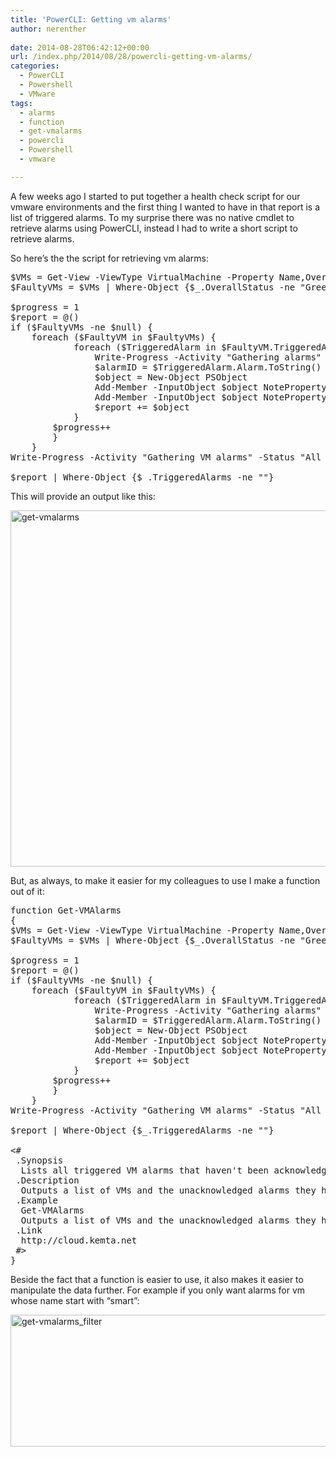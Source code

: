 ```yaml
---
title: 'PowerCLI: Getting vm alarms'
author: nerenther
 
date: 2014-08-28T06:42:12+00:00
url: /index.php/2014/08/28/powercli-getting-vm-alarms/
categories:
  - PowerCLI
  - Powershell
  - VMware
tags:
  - alarms
  - function
  - get-vmalarms
  - powercli
  - Powershell
  - vmware

---
```

A few weeks ago I started to put together a health check script for our vmware environments and the first thing I wanted to have in that report is a list of triggered alarms. To my surprise there was no native cmdlet to retrieve alarms using PowerCLI, instead I had to write a short script to retrieve alarms.

So here&#8217;s the the script for retrieving vm alarms:

<pre lang="PowerShell">$VMs = Get-View -ViewType VirtualMachine -Property Name,OverallStatus,TriggeredAlarmstate
$FaultyVMs = $VMs | Where-Object {$_.OverallStatus -ne "Green"}

$progress = 1
$report = @()
if ($FaultyVMs -ne $null) {
    foreach ($FaultyVM in $FaultyVMs) {
            foreach ($TriggeredAlarm in $FaultyVM.TriggeredAlarmstate) {
                Write-Progress -Activity "Gathering alarms" -Status "Working on $($FaultyVM.Name)" -PercentComplete ($progress/$FaultyVMs.count*100) -Id 1 -ErrorAction SilentlyContinue
                $alarmID = $TriggeredAlarm.Alarm.ToString()
                $object = New-Object PSObject
                Add-Member -InputObject $object NoteProperty VM $FaultyVM.Name
                Add-Member -InputObject $object NoteProperty TriggeredAlarms ("$(Get-AlarmDefinition -Id $alarmID)")
                $report += $object
            }
        $progress++
        }
    }
Write-Progress -Activity "Gathering VM alarms" -Status "All done" -Completed -Id 1 -ErrorAction SilentlyContinue

$report | Where-Object {$_.TriggeredAlarms -ne ""}</pre>

This will provide an output like this:

[<img decoding="async" loading="lazy" class="aligncenter size-full wp-image-598" alt="get-vmalarms" src="http://cloud.kemta.net/wp-uploads/get-vmalarms.png" width="1234" height="570" />][1]

But, as always, to make it easier for my colleagues to use I make a function out of it:

<pre lang="PowerShell">function Get-VMAlarms
{
$VMs = Get-View -ViewType VirtualMachine -Property Name,OverallStatus,TriggeredAlarmstate
$FaultyVMs = $VMs | Where-Object {$_.OverallStatus -ne "Green"}

$progress = 1
$report = @()
if ($FaultyVMs -ne $null) {
    foreach ($FaultyVM in $FaultyVMs) {
            foreach ($TriggeredAlarm in $FaultyVM.TriggeredAlarmstate) {
                Write-Progress -Activity "Gathering alarms" -Status "Working on $($FaultyVM.Name)" -PercentComplete ($progress/$FaultyVMs.count*100) -Id 1 -ErrorAction SilentlyContinue
                $alarmID = $TriggeredAlarm.Alarm.ToString()
                $object = New-Object PSObject
                Add-Member -InputObject $object NoteProperty VM $FaultyVM.Name
                Add-Member -InputObject $object NoteProperty TriggeredAlarms ("$(Get-AlarmDefinition -Id $alarmID)")
                $report += $object
            }
        $progress++
        }
    }
Write-Progress -Activity "Gathering VM alarms" -Status "All done" -Completed -Id 1 -ErrorAction SilentlyContinue

$report | Where-Object {$_.TriggeredAlarms -ne ""}

&lt;#
 .Synopsis
  Lists all triggered VM alarms that haven't been acknowledged
 .Description
  Outputs a list of VMs and the unacknowledged alarms they have triggered
 .Example
  Get-VMAlarms
  Outputs a list of VMs and the unacknowledged alarms they have triggered
 .Link
  http://cloud.kemta.net
 #>
}</pre>

Beside the fact that a function is easier to use, it also makes it easier to manipulate the data further. For example if you only want alarms for vm whose name start with &#8220;smart&#8221;:

[<img decoding="async" loading="lazy" class="aligncenter size-full wp-image-597" alt="get-vmalarms_filter" src="http://cloud.kemta.net/wp-uploads/get-vmalarms_filter.png" width="962" height="211" />][2]

 [1]: http://cloud.kemta.net/wp-uploads/get-vmalarms.png
 [2]: http://cloud.kemta.net/wp-uploads/get-vmalarms_filter.png